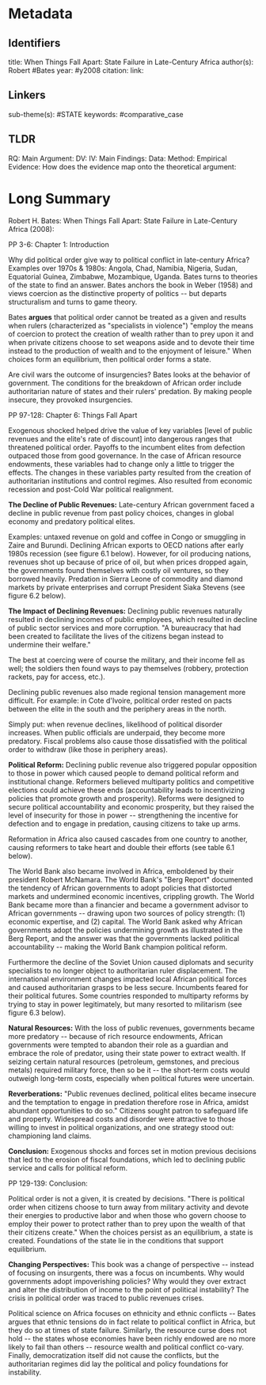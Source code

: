 # Metadata
## Identifiers
title: When Things Fall Apart: State Failure in Late-Century Africa
author(s): Robert #Bates
year: #y2008
citation:
link:

## Linkers

sub-theme(s): #STATE 
keywords: #comparative_case 

## TLDR

RQ:
Main Argument:
DV:
IV:
Main Findings:
Data:
Method:
Empirical Evidence: 
How does the evidence map onto the theoretical argument: 

# Long Summary



Robert H. Bates: When Things Fall Apart: State Failure in Late-Century
Africa (2008):

PP 3-6: Chapter 1: Introduction

Why did political order give way to political conflict in late-century
Africa? Examples over 1970s & 1980s: Angola, Chad, Namibia, Nigeria,
Sudan, Equatorial Guinea, Zimbabwe, Mozambique, Uganda. Bates turns to
theories of the state to find an answer. Bates anchors the book in Weber
(1958) and views coercion as the distinctive property of politics -- but
departs structuralism and turns to game theory.

Bates **argues** that political order cannot be treated as a given and
results when rulers (characterized as "specialists in violence") "employ
the means of coercion to protect the creation of wealth rather than to
prey upon it and when private citizens choose to set weapons aside and
to devote their time instead to the production of wealth and to the
enjoyment of leisure." When choices form an equilibrium, then political
order forms a state.

Are civil wars the outcome of insurgencies? Bates looks at the behavior
of government. The conditions for the breakdown of African order include
authoritarian nature of states and their rulers' predation. By making
people insecure, they provoked insurgencies.

PP 97-128: Chapter 6: Things Fall Apart

Exogenous shocked helped drive the value of key variables \[level of
public revenues and the elite's rate of discount\] into dangerous ranges
that threatened political order. Payoffs to the incumbent elites from
defection outpaced those from good governance. In the case of African
resource endowments, these variables had to change only a little to
trigger the effects. The changes in these variables party resulted from
the creation of authoritarian institutions and control regimes. Also
resulted from economic recession and post-Cold War political
realignment.

**The Decline of Public Revenues:** Late-century African government
faced a decline in public revenue from past policy choices, changes in
global economy and predatory political elites.

Examples: untaxed revenue on gold and coffee in Congo or smuggling in
Zaire and Burundi. Declining African exports to OECD nations after early
1980s recession (see figure 6.1 below). However, for oil producing
nations, revenues shot up because of price of oil, but when prices
dropped again, the governments found themselves with costly oil
ventures, so they borrowed heavily. Predation in Sierra Leone of
commodity and diamond markets by private enterprises and corrupt
President Siaka Stevens (see figure 6.2 below).


**The Impact of Declining Revenues:** Declining public revenues
naturally resulted in declining incomes of public employees, which
resulted in decline of public sector services and more corruption. "A
bureaucracy that had been created to facilitate the lives of the
citizens began instead to undermine their welfare."

The best at coercing were of course the military, and their income fell
as well; the soldiers then found ways to pay themselves (robbery,
protection rackets, pay for access, etc.).

Declining public revenues also made regional tension management more
difficult. For example: in Cote d'Ivoire, political order rested on
pacts between the elite in the south and the periphery areas in the
north.

Simply put: when revenue declines, likelihood of political disorder
increases. When public officials are underpaid, they become more
predatory. Fiscal problems also cause those dissatisfied with the
political order to withdraw (like those in periphery areas).

**Political Reform:** Declining public revenue also triggered popular
opposition to those in power which caused people to demand political
reform and institutional change. Reformers believed multiparty politics
and competitive elections could achieve these ends (accountability leads
to incentivizing policies that promote growth and prosperity). Reforms
were designed to secure political accountability and economic
prosperity, but they raised the level of insecurity for those in power
-- strengthening the incentive for defection and to engage in predation,
causing citizens to take up arms.

Reformation in Africa also caused cascades from one country to another,
causing reformers to take heart and double their efforts (see table 6.1
below).



The World Bank also became involved in Africa, emboldened by their
president Robert McNamara. The World Bank's "Berg Report" documented the
tendency of African governments to adopt policies that distorted markets
and undermined economic incentives, crippling growth. The World Bank
became more than a financier and became a government advisor to African
governments -- drawing upon two sources of policy strength: (1) economic
expertise, and (2) capital. The World Bank asked why African governments
adopt the policies undermining growth as illustrated in the Berg Report,
and the answer was that the governments lacked political accountability
-- making the World Bank champion political reform.

Furthermore the decline of the Soviet Union caused diplomats and
security specialists to no longer object to authoritarian ruler
displacement. The international environment changes impacted local
African political forces and caused authoritarian grasps to be less
secure. Incumbents feared for their political futures. Some countries
responded to multiparty reforms by trying to stay in power legitimately,
but many resorted to militarism (see figure 6.3 below).


**Natural Resources:** With the loss of public revenues, governments
became more predatory -- because of rich resource endowments, African
governments were tempted to abandon their role as a guardian and embrace
the role of predator, using their state power to extract wealth. If
seizing certain natural resources (petroleum, gemstones, and precious
metals) required military force, then so be it -- the short-term costs
would outweigh long-term costs, especially when political futures were
uncertain.

**Reverberations:** "Public revenues declined, political elites became
insecure and the temptation to engage in predation therefore rose in
Africa, amidst abundant opportunities to do so." Citizens sought patron
to safeguard life and property. Widespread costs and disorder were
attractive to those willing to invest in political organizations, and
one strategy stood out: championing land claims.

**Conclusion:** Exogenous shocks and forces set in motion previous
decisions that led to the erosion of fiscal foundations, which led to
declining public service and calls for political reform.

PP 129-139: Conclusion:

Political order is not a given, it is created by decisions. "There is
political order when citizens choose to turn away from military activity
and devote their energies to productive labor and when those who govern
choose to employ their power to protect rather than to prey upon the
wealth of that their citizens create." When the choices persist as an
equilibrium, a state is created. Foundations of the state lie in the
conditions that support equilibrium.

**Changing Perspectives:** This book was a change of perspective --
instead of focusing on insurgents, there was a focus on incumbents. Why
would governments adopt impoverishing policies? Why would they over
extract and alter the distribution of income to the point of political
instability? The crisis in political order was traced to public revenues
crises.

Political science on Africa focuses on ethnicity and ethnic conflicts --
Bates argues that ethnic tensions do in fact relate to political
conflict in Africa, but they do so at times of state failure. Similarly,
the resource curse does not hold -- the states whose economies have been
richly endowed are no more likely to fail than others -- resource wealth
and political conflict co-vary. Finally, democratization itself did not
cause the conflicts, but the authoritarian regimes did lay the political
and policy foundations for instability.
